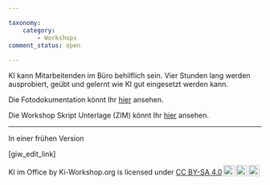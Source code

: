 ```yaml
---

taxonomy:
    category:
        - Workshops
comment_status: open  
        
---
```

KI kann Mitarbeitenden im Büro  behilflich sein. Vier Stunden lang werden ausprobiert, geübt und gelernt wie KI gut eingesetzt werden kann.

Die Fotodokumentation könnt Ihr <a href="https://ki-workshop.org/protokoll-ki-im-office-4h/">hier</a> ansehen.

Die Workshop Skript Unterlage (ZIM) könnt Ihr <a href="https://ki-workshop.org/skript-ki-im-office-4h/">hier</a>  ansehen.

<hr>
In einer frühen Version

[giw_edit_link]
 <p xmlns:cc="http://creativecommons.org/ns#" xmlns:dct="http://purl.org/dc/terms/"><span property="dct:title">KI im Office</span> by <span property="cc:attributionName">Ki-Workshop.org</span> is licensed under <a href="https://creativecommons.org/licenses/by-sa/4.0/?ref=chooser-v1" target="_blank" rel="license noopener noreferrer" style="display:inline-block;">CC BY-SA 4.0<img style="height:22px!important;margin-left:3px;vertical-align:text-bottom;" src="https://mirrors.creativecommons.org/presskit/icons/cc.svg?ref=chooser-v1" alt=""><img style="height:22px!important;margin-left:3px;vertical-align:text-bottom;" src="https://mirrors.creativecommons.org/presskit/icons/by.svg?ref=chooser-v1" alt=""><img style="height:22px!important;margin-left:3px;vertical-align:text-bottom;" src="https://mirrors.creativecommons.org/presskit/icons/sa.svg?ref=chooser-v1" alt=""></a></p> 
 <p><p>

<p></p>
